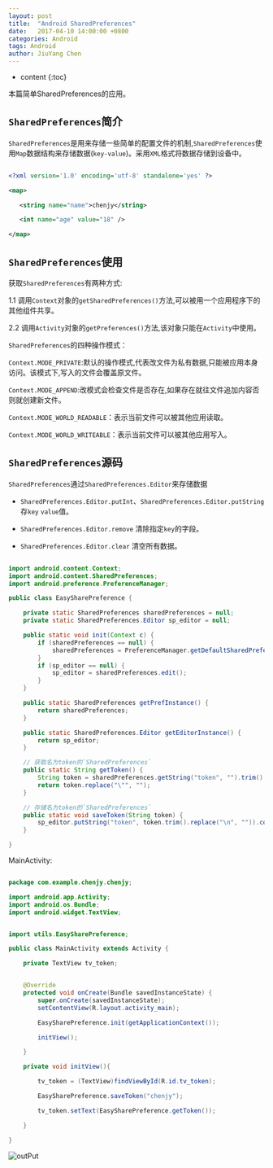 ```yaml
---
layout: post
title:  "Android SharedPreferences"
date:   2017-04-10 14:00:00 +0800
categories: Android 
tags: Android
author: JiuYang Chen
---
```




* content
{:toc}





本篇简单SharedPreferences的应用。

## `SharedPreferences`简介

`SharedPreferences`是用来存储一些简单的配置文件的机制,`SharedPreferences`使用`Map`数据结构来存储数据(`key-value`)。采用`XML`格式将数据存储到设备中。

```xml

<?xml version='1.0' encoding='utf-8' standalone='yes' ?>

<map>

   <string name="name">chenjy</string>

   <int name="age" value="18" />

</map>


```

## `SharedPreferences`使用

获取`SharedPreferences`有两种方式:

1.1 调用`Context`对象的`getSharedPreferences()`方法,可以被用一个应用程序下的其他组件共享。

2.2 调用`Activity`对象的`getPreferences()`方法,该对象只能在`Activity`中使用。

`SharedPreferences`的四种操作模式：

`Context.MODE_PRIVATE`:默认的操作模式,代表改文件为私有数据,只能被应用本身访问。该模式下,写入的文件会覆盖原文件。

`Context.MODE_APPEND`:改模式会检查文件是否存在,如果存在就往文件追加内容否则就创建新文件。

`Context.MODE_WORLD_READABLE`：表示当前文件可以被其他应用读取。

`Context.MODE_WORLD_WRITEABLE`：表示当前文件可以被其他应用写入。

## `SharedPreferences`源码

`SharedPreferences`通过`SharedPreferences.Editor`来存储数据

* `SharedPreferences.Editor.putInt`、`SharedPreferences.Editor.putString`存`key` `value`值。

* `SharedPreferences.Editor.remove` 清除指定`key`的字段。

* `SharedPreferences.Editor.clear` 清空所有数据。

```java

import android.content.Context;
import android.content.SharedPreferences;
import android.preference.PreferenceManager;

public class EasySharePreference {

    private static SharedPreferences sharedPreferences = null;
    private static SharedPreferences.Editor sp_editor = null;

    public static void init(Context c) {
        if (sharedPreferences == null) {
            sharedPreferences = PreferenceManager.getDefaultSharedPreferences(c);
        }
        if (sp_editor == null) {
            sp_editor = sharedPreferences.edit();
        }
    }

    public static SharedPreferences getPrefInstance() {
        return sharedPreferences;
    }

    public static SharedPreferences.Editor getEditorInstance() {
        return sp_editor;
    }

	// 获取名为token的`SharedPreferences`
    public static String getToken() {
        String token = sharedPreferences.getString("token", "").trim().replace("\n", "");
        return token.replace("\"", "");
    }

	// 存储名为token的`SharedPreferences`
    public static void saveToken(String token) {
        sp_editor.putString("token", token.trim().replace("\n", "")).commit();
    }

}


```

MainActivity:

```java

package com.example.chenjy.chenjy;

import android.app.Activity;
import android.os.Bundle;
import android.widget.TextView;


import utils.EasySharePreference;

public class MainActivity extends Activity {

    private TextView tv_token;


    @Override
    protected void onCreate(Bundle savedInstanceState) {
        super.onCreate(savedInstanceState);
        setContentView(R.layout.activity_main);

        EasySharePreference.init(getApplicationContext());

        initView();

    }

    private void initView(){

        tv_token = (TextView)findViewById(R.id.tv_token);

        EasySharePreference.saveToken("chenjy");

        tv_token.setText(EasySharePreference.getToken());

    }

}

```

![outPut](http://wx2.sinaimg.cn/mw690/c584f169ly1fexqek5atrj20af08yq2y.jpg)













